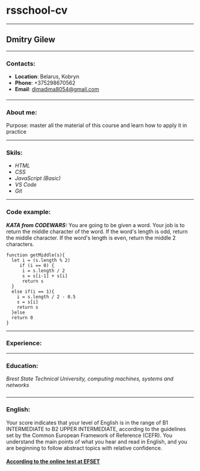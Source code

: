 # rsschool-cv
***
## Dmitry Gilew
***
### Contacts:
- **Location**: Belarus, Kobryn
- **Phone**: +375298670562
- **Email**: dimadima8054@gmail.com
####
***
### About me:
Purpose: master all the material of this course and learn how to apply it in practice

***
### Skils:
- *HTML*
- *CSS*
- *JavaScript (Basic)*
- *VS Code*
- *Git*

***
### Code example:
***KATA from CODEWARS:*** You are going to be given a word. Your job is to return the middle character of the word. If the word's length is odd, return the middle character. If the word's length is even, return the middle 2 characters.
```
function getMiddle(s){
  let i = (s.length % 2)
     if (i == 0) {
      i = s.length / 2  
      s = s[i-1] + s[i]
      return s
  }
  else if(i == 1){
    i = s.length / 2 - 0.5 
    s = s[i]  
    return s
  }else
  return 0
} 
```
***
### Experience:
***
### Education:
*Brest State Technical University, сomputing machines, systems and networks*
#####
***
### English:
Your score indicates that your level of English is in the range of B1 INTERMEDIATE to B2 UPPER INTERMEDIATE, according to the guidelines set by the Common European Framework of Reference (CEFR).
You understand the main points of what you hear and read in English, and you are beginning to follow abstract topics with relative confidence.

#### [According to the online test at EFSET](https://www.efset.org/)